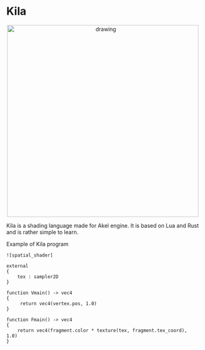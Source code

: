 # Kila

<p align="center">
    <img src="https://github.com/SpinWaves/Akel/blob/main/Resources/assets/kila_logo.png" alt="drawing" width="500"/>
</p>

Kila is a shading language made for Akel engine. It is based on Lua and Rust and is rather simple to learn.

Example of Kila program

```
![spatial_shader]

external
{
    tex : sampler2D
}

function Vmain() -> vec4
{
     return vec4(vertex.pos, 1.0)
}

function Fmain() -> vec4
{
    return vec4(fragment.color * texture(tex, fragment.tex_coord), 1.0)
}
```
